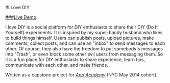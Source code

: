 #I Love DIY


[###Live Demo](www.ilovediy.ninja)

I love DIY is a social platform for DIY enthusiasts to share their DIY (Do It Yourself) experiments. It is inspired by my super-handy husband who likes to build things himself. Users can publish posts, upload pictures, make comments, collect posts, and can use an "inbox" to send messages to each other. Of course, they also have the freedom to put somebody's messages into "Trash", or even block some other evil users from messaging them. So it is a fun place for DIY enthusiasts to share experience, learn tips, communicate with each other, and make friends.

Written as a capstone project for [*App Academy*](www.appacademy.io) (NYC May 2014 cohort).

